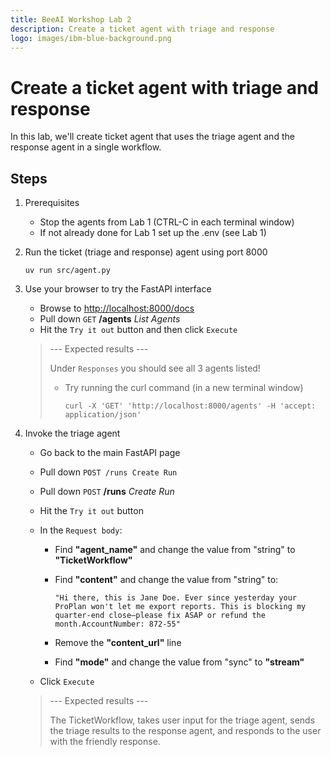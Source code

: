 ```yaml
---
title: BeeAI Workshop Lab 2
description: Create a ticket agent with triage and response
logo: images/ibm-blue-background.png
---
```


# Create a ticket agent with triage and response

In this lab, we'll create ticket agent that uses the triage agent and the response agent in a single workflow.

## Steps

1. Prerequisites

    * Stop the agents from Lab 1 (CTRL-C in each terminal window)
    * If not already done for Lab 1 set up the .env (see Lab 1)

2. Run the ticket (triage and response) agent using port 8000

    ```shell
    uv run src/agent.py
    ```

3. Use your browser to try the FastAPI interface

    * Browse to [http://localhost:8000/docs](http://localhost:8000/docs)
    * Pull down `GET` **/agents** *List Agents*
    * Hit the `Try it out` button and then click `Execute`

    > --- Expected results ---
    >
    > Under `Responses` you should see all 3 agents listed!
    >
    > * Try running the curl command (in a new terminal window)
    >
    >   ```shell
    >   curl -X 'GET' 'http://localhost:8000/agents' -H 'accept: application/json'
    >   ```

4. Invoke the triage agent

    * Go back to the main FastAPI page
    * Pull down `POST /runs Create Run`
    * Pull down `POST` **/runs** *Create Run*
    * Hit the `Try it out` button
    * In the `Request body`:

      * Find **"agent_name"** and change the value from "string" to **"TicketWorkflow"**
      * Find **"content"** and change the value from "string" to:

        ```text
        "Hi there, this is Jane Doe. Ever since yesterday your ProPlan won't let me export reports. This is blocking my quarter-end close—please fix ASAP or refund the month.AccountNumber: 872-55"
        ```

      * Remove the **"content_url"** line
      * Find **"mode"** and change the value from "sync" to **"stream"**

    * Click `Execute`

    > --- Expected results ---
    >
    > The TicketWorkflow, takes user input for the triage agent, sends the triage
    > results to the response agent, and responds to the user with the friendly response.
